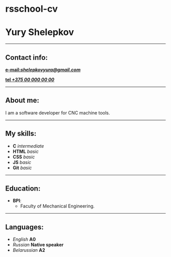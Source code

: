 # rsschool-cv

#  Yury Shelepkov

***

##  Contact info:

[**e-mail:*shelepkovyura@gmail.com***](mailto:shelepkovyura@gmail.com)

[**tel *+375 00 000 00 00***](tel:+375000000000)

***

##  About me:

I am a software developer for CNC machine tools.

***

##  My skills:

* __C__ _intermediate_
* __HTML__ _basic_
* __CSS__ _basic_
* __JS__ _basic_
* __Git__ _basic_

***

##  Education:

* __BPI__:
    * Faculty of Mechanical Engineering.

***

##  Languages:

* _English_ __A0__
* _Russian_ __Native speaker__
* _Belarussian_ __A2__
